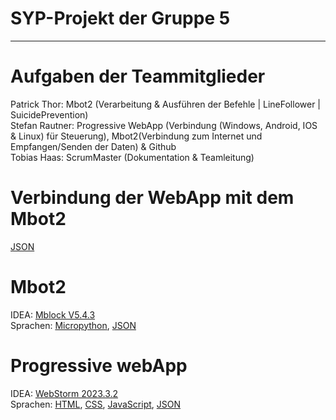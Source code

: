 
# SYP-Projekt der Gruppe 5
---
# Aufgaben der Teammitglieder
Patrick Thor: Mbot2 (Verarbeitung & Ausführen der Befehle | LineFollower | SuicidePrevention)<br>
Stefan Rautner: Progressive WebApp (Verbindung (Windows, Android, IOS & Linux) für Steuerung), Mbot2(Verbindung zum Internet und Empfangen/Senden der Daten) & Github<br>
Tobias Haas: ScrumMaster (Dokumentation & Teamleitung)<br>

# Verbindung der WebApp mit dem Mbot2
[JSON](https://www.json.org/json-de.html)

# Mbot2
IDEA: [Mblock V5.4.3](https://s.mblock.cc/download/pc-windows)<br>
Sprachen: [Micropython](https://docs.micropython.org/en/latest/), [JSON](https://www.json.org/json-de.html)

# Progressive webApp
IDEA: [WebStorm 2023.3.2](https://www.jetbrains.com/webstorm/download/download-thanks.html)<br>
Sprachen: [HTML](https://wiki.selfhtml.org/wiki/HTML), [CSS](https://wiki.selfhtml.org/wiki/CSS), [JavaScript](https://wiki.selfhtml.org/wiki/JavaScript), [JSON](https://www.json.org/json-de.html)
